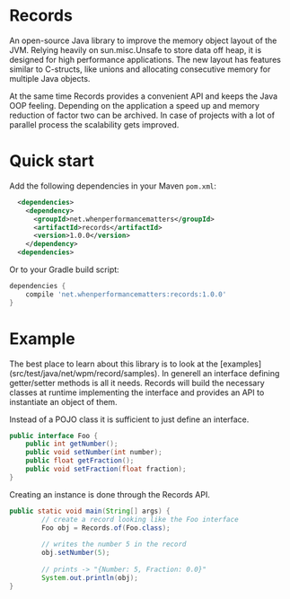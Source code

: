 Records
=======

An open-source Java library to improve the memory object layout of the JVM. Relying heavily on sun.misc.Unsafe to store data off heap, it is designed for high performance applications. The new layout has features similar to C-structs, like unions and allocating consecutive memory for multiple Java objects. 

At the same time Records provides a convenient API and keeps the Java OOP feeling. Depending on the application a speed up and memory reduction of factor two can be archived. In case of projects with a lot of parallel process the scalability gets improved.

Quick start
=======
Add the following dependencies in your Maven `pom.xml`:
```xml
  <dependencies>
    <dependency>
      <groupId>net.whenperformancematters</groupId>
      <artifactId>records</artifactId>
      <version>1.0.0</version>
    </dependency>
  <dependencies>
```

Or to your Gradle build script:
```groovy
dependencies {
    compile 'net.whenperformancematters:records:1.0.0'
}
```

Example
=======

The best place to learn about this library is to look at the [examples] (src/test/java/net/wpm/record/samples). In generell an interface defining getter/setter methods is all it needs. Records will build the necessary classes at runtime implementing the interface and provides an API to instantiate an object of them. 

  
Instead of a POJO class it is sufficient to just define an interface.
```java
public interface Foo {
	public int getNumber();
	public void setNumber(int number);
	public float getFraction();
	public void setFraction(float fraction);
}
```

Creating an instance is done through the Records API.
```java
public static void main(String[] args) {
		// create a record looking like the Foo interface
		Foo obj = Records.of(Foo.class);
		
		// writes the number 5 in the record
		obj.setNumber(5);
		
		// prints -> "{Number: 5, Fraction: 0.0}"
		System.out.println(obj);
}
```